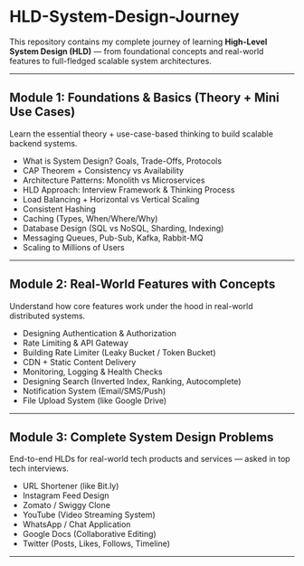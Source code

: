 # HLD-System-Design-Journey

This repository contains my complete journey of learning **High-Level System Design (HLD)** — from foundational concepts and real-world features to full-fledged scalable system architectures.

---

##  Module 1: Foundations & Basics (Theory + Mini Use Cases)

Learn the essential theory + use-case-based thinking to build scalable backend systems.

- What is System Design? Goals, Trade-Offs, Protocols
- CAP Theorem + Consistency vs Availability
- Architecture Patterns: Monolith vs Microservices
- HLD Approach: Interview Framework & Thinking Process
- Load Balancing + Horizontal vs Vertical Scaling
- Consistent Hashing
- Caching (Types, When/Where/Why)
- Database Design (SQL vs NoSQL, Sharding, Indexing)
- Messaging Queues, Pub-Sub, Kafka, Rabbit-MQ
- Scaling to Millions of Users

---

## Module 2: Real-World Features with Concepts

Understand how core features work under the hood in real-world distributed systems.

- Designing Authentication & Authorization
- Rate Limiting & API Gateway
- Building Rate Limiter (Leaky Bucket / Token Bucket)
- CDN + Static Content Delivery
- Monitoring, Logging & Health Checks
- Designing Search (Inverted Index, Ranking, Autocomplete)
- Notification System (Email/SMS/Push)
- File Upload System (like Google Drive)

---

## Module 3: Complete System Design Problems

End-to-end HLDs for real-world tech products and services — asked in top tech interviews.

-  URL Shortener (like Bit.ly)
-  Instagram Feed Design
-  Zomato / Swiggy Clone
-  YouTube (Video Streaming System)
-  WhatsApp / Chat Application
-  Google Docs (Collaborative Editing)
-  Twitter (Posts, Likes, Follows, Timeline)

---



